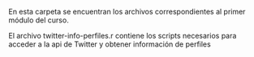 En esta carpeta se encuentran los archivos correspondientes al primer módulo del curso.

El archivo twitter-info-perfiles.r contiene los scripts necesarios para acceder a la api de Twitter y obtener información de perfiles
